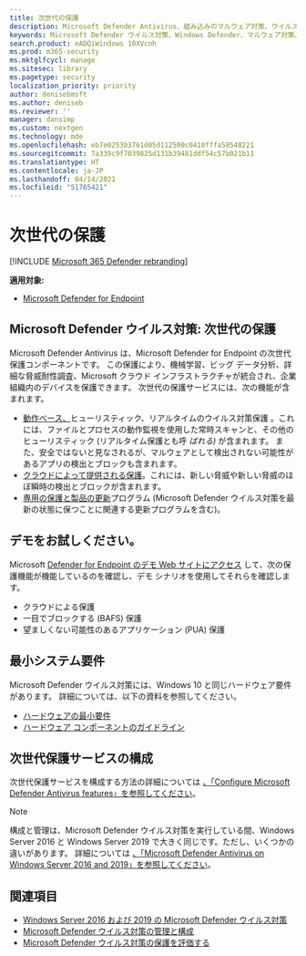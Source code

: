 ```yaml
---
title: 次世代の保護
description: Microsoft Defender Antivirus、組み込みのマルウェア対策、ウイルス対策保護を管理、構成、および使用する方法について説明します。
keywords: Microsoft Defender ウイルス対策、Windows Defender、マルウェア対策、scep、システム センター エンドポイント保護、システム センター構成マネージャー、ウイルス、マルウェア、脅威、検出、保護、セキュリティ
search.product: eADQiWindows 10XVcnh
ms.prod: m365-security
ms.mktglfcycl: manage
ms.sitesec: library
ms.pagetype: security
localization_priority: priority
author: denisebmsft
ms.author: deniseb
ms.reviewer: ''
manager: dansimp
ms.custom: nextgen
ms.technology: mde
ms.openlocfilehash: eb7e0253b3761d05d112500c0410fffa58548221
ms.sourcegitcommit: 7a339c9f7039825d131b39481ddf54c57b021b11
ms.translationtype: HT
ms.contentlocale: ja-JP
ms.lasthandoff: 04/14/2021
ms.locfileid: "51765421"
---
```

# <a name="next-generation-protection"></a>次世代の保護

[!INCLUDE [Microsoft 365 Defender rebranding](../../includes/microsoft-defender.md)]

**適用対象:**

- [Microsoft Defender for Endpoint](/microsoft-365/security/defender-endpoint/)

## <a name="microsoft-defender-antivirus-your-next-generation-protection"></a>Microsoft Defender ウイルス対策: 次世代の保護

Microsoft Defender Antivirus は、Microsoft Defender for Endpoint の次世代保護コンポーネントです。 この保護により、機械学習、ビッグ データ分析、詳細な脅威耐性調査、Microsoft クラウド インフラストラクチャが統合され、企業組織内のデバイスを保護できます。 次世代の保護サービスには、次の機能が含まれます。

- [動作ベース、](configure-protection-features-microsoft-defender-antivirus.md)ヒューリスティック、リアルタイムのウイルス対策保護 。これには、ファイルとプロセスの動作監視を使用した常時スキャンと、その他のヒューリスティック (リアルタイム保護とも呼 *ばれる)* が含まれます。 また、安全ではないと見なされるが、マルウェアとして検出されない可能性があるアプリの検出とブロックも含まれます。
- [クラウドによって提供される保護](cloud-protection-microsoft-defender-antivirus.md)。これには、新しい脅威や新しい脅威のほぼ瞬時の検出とブロックが含まれます。
- [専用の保護と製品の更新](manage-updates-baselines-microsoft-defender-antivirus.md)プログラム (Microsoft Defender ウイルス対策を最新の状態に保つことに関連する更新プログラムを含む)。

## <a name="try-a-demo"></a>デモをお試しください。

Microsoft [Defender for Endpoint のデモ Web サイトにアクセス](https://demo.wd.microsoft.com?ocid=cx-wddocs-testground) して、次の保護機能が機能しているのを確認し、デモ シナリオを使用してそれらを確認します。
- クラウドによる保護
- 一目でブロックする (BAFS) 保護
- 望ましくない可能性のあるアプリケーション (PUA) 保護

## <a name="minimum-system-requirements"></a>最小システム要件

Microsoft Defender ウイルス対策には、Windows 10 と同じハードウェア要件があります。 詳細については、以下の資料を参照してください。

- [ハードウェアの最小要件](/windows-hardware/design/minimum/minimum-hardware-requirements-overview)
- [ハードウェア コンポーネントのガイドライン](/windows-hardware/design/component-guidelines/components)

## <a name="configure-next-generation-protection-services"></a>次世代保護サービスの構成

次世代保護サービスを構成する方法の詳細については [、「Configure Microsoft Defender Antivirus features」を参照してください](configure-microsoft-defender-antivirus-features.md)。

> [!Note]  
> 構成と管理は、Microsoft Defender ウイルス対策を実行している間、Windows Server 2016 と Windows Server 2019 で大きく同じです。ただし、いくつかの違いがあります。 詳細については [、「Microsoft Defender Antivirus on Windows Server 2016 and 2019」を参照してください](microsoft-defender-antivirus-on-windows-server.md)。

## <a name="see-also"></a>関連項目

- [Windows Server 2016 および 2019 の Microsoft Defender ウイルス対策](microsoft-defender-antivirus-on-windows-server.md)
- [Microsoft Defender ウイルス対策の管理と構成](configuration-management-reference-microsoft-defender-antivirus.md)
- [Microsoft Defender ウイルス対策の保護を評価する](evaluate-microsoft-defender-antivirus.md)